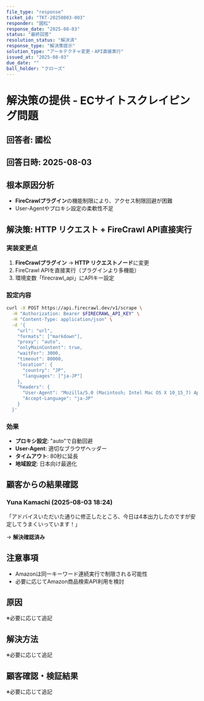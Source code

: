 ```yaml
---
file_type: "response"
ticket_id: "TKT-20250803-003"
responder: "國松"
response_date: "2025-08-03"
status: "最終回答"
resolution_status: "解決済"
response_type: "解決策提示"
solution_type: "アーキテクチャ変更・API直接実行"
issued_at: "2025-08-03"
due_date: ""
ball_holder: "クローズ"
---
```


# 解決策の提供 - ECサイトスクレイピング問題

## 回答者: 國松
## 回答日時: 2025-08-03

## 根本原因分析
- **FireCrawlプラグイン**の機能制限により、アクセス制限回避が困難
- User-Agentやプロキシ設定の柔軟性不足

## 解決策: HTTP リクエスト + FireCrawl API直接実行

### 実装変更点
1. **FireCrawlプラグイン** → **HTTP リクエストノード**に変更
2. FireCrawl APIを直接実行（プラグインより多機能）
3. 環境変数「firecrawl_api」にAPIキー設定

### 設定内容
```bash
curl -X POST https://api.firecrawl.dev/v1/scrape \
  -H "Authorization: Bearer $FIRECRAWL_API_KEY" \
  -H "Content-Type: application/json" \
  -d '{
    "url": "url",
    "formats": ["markdown"],
    "proxy": "auto",
    "onlyMainContent": true,
    "waitFor": 3000,
    "timeout": 80000,
    "location": {
      "country": "JP",
      "languages": ["ja-JP"]
    },
    "headers": {
      "User-Agent": "Mozilla/5.0 (Macintosh; Intel Mac OS X 10_15_7) AppleWebKit/605.1.15 (KHTML, like Gecko) Version/18.5 Safari/605.1.15",
      "Accept-Language": "ja-JP"
    }
  }'
```

### 効果
- **プロキシ設定**: "auto"で自動回避
- **User-Agent**: 適切なブラウザヘッダー
- **タイムアウト**: 80秒に延長
- **地域設定**: 日本向け最適化

## 顧客からの結果確認

### Yuna Kamachi (2025-08-03 18:24)
「アドバイスいただいた通りに修正したところ、今日は4本出力したのですが安定してうまくいっています！」

→ **解決確認済み**

## 注意事項
- Amazonは同一キーワード連続実行で制限される可能性
- 必要に応じてAmazon商品検索API利用を検討

## 原因
※必要に応じて追記

## 解決方法
※必要に応じて追記

## 顧客確認・検証結果
※必要に応じて追記
